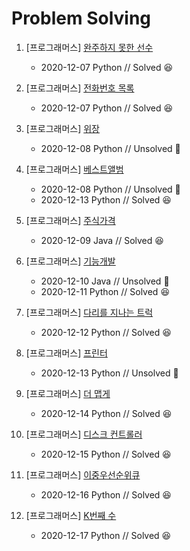 # Problem Solving  

1. [프로그래머스] [완주하지 못한 선수](https://programmers.co.kr/learn/courses/30/lessons/42576?language=python3)
    
    - 2020-12-07 Python // Solved 😆
    
2. [프로그래머스] [전화번호 목록](https://programmers.co.kr/learn/courses/30/lessons/42577)
    
    - 2020-12-07 Python // Solved 😆
    
3. [프로그래머스] [위장](https://programmers.co.kr/learn/courses/30/lessons/42578)
    
    - 2020-12-08 Python // Unsolved 🤯
    
4. [프로그래머스] [베스트앨범](https://programmers.co.kr/learn/courses/30/lessons/42579)
    - 2020-12-08 Python // Unsolved 🤯
    - 2020-12-13 Python // Solved 😆
    
5. [프로그래머스] [주식가격](https://programmers.co.kr/learn/courses/30/lessons/42584?language=java)
    
    - 2020-12-09 Java // Solved 😆
    
6. [프로그래머스] [기능개발](https://programmers.co.kr/learn/courses/30/lessons/42586)
    - 2020-12-10 Java // Unsolved 🤯
    - 2020-12-11 Python // Solved 😆
    
7. [프로그래머스] [다리를 지나는 트럭](https://programmers.co.kr/learn/courses/30/lessons/42583)
    
    - 2020-12-12 Python // Solved 😆
    
8. [프로그래머스] [프린터](https://programmers.co.kr/learn/courses/30/lessons/42587)
    
    - 2020-12-13 Python // Unsolved 🤯
    
9. [프로그래머스] [더 맵게](https://programmers.co.kr/learn/courses/30/lessons/42626)
    
    - 2020-12-14 Python // Solved 😆
    
10. [프로그래머스] [디스크 컨트롤러](https://programmers.co.kr/learn/courses/30/lessons/42627)
    
    - 2020-12-15 Python // Solved 😆
    
11. [프로그래머스] [이중우선순위큐](https://programmers.co.kr/learn/courses/30/lessons/42628)
    
     - 2020-12-16 Python // Solved 😆
    
12. [프로그래머스] [K번째 수](https://programmers.co.kr/learn/courses/30/lessons/42748?language=python3)

     - 2020-12-17 Python // Solved 😆

     